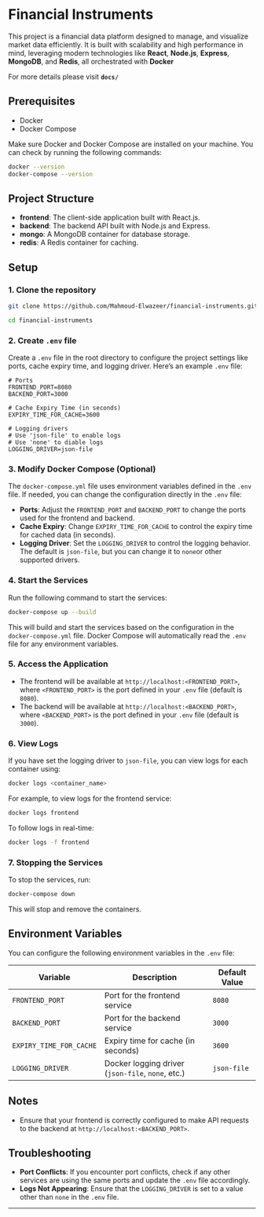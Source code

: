 # Financial Instruments

This project is a  financial data platform designed to manage, and visualize market data efficiently. It is built with scalability and high performance in mind, leveraging modern technologies like **React**, **Node.js**, **Express**,  **MongoDB**, and **Redis**, all orchestrated with **Docker** 

For more details please visit **`docs/`**

## Prerequisites

- Docker
- Docker Compose

Make sure Docker and Docker Compose are installed on your machine. You can check by running the following commands:

```bash
docker --version
docker-compose --version

```

## Project Structure

- **frontend**: The client-side application built with React.js.
- **backend**: The backend API built with Node.js and Express.
- **mongo**: A MongoDB container for database storage.
- **redis**: A Redis container for caching.

## Setup

### 1. Clone the repository

```bash
git clone https://github.com/Mahmoud-Elwazeer/financial-instruments.git

cd financial-instruments
```

### 2. Create `.env` file

Create a `.env` file in the root directory to configure the project settings like ports, cache expiry time, and logging driver. Here’s an example `.env` file:

```
# Ports
FRONTEND_PORT=8080
BACKEND_PORT=3000

# Cache Expiry Time (in seconds)
EXPIRY_TIME_FOR_CACHE=3600

# Logging drivers
# Use 'json-file' to enable logs
# Use 'none' to diable logs
LOGGING_DRIVER=json-file
```

### 3. Modify Docker Compose (Optional)

The `docker-compose.yml` file uses environment variables defined in the `.env` file. If needed, you can change the configuration directly in the `.env` file:

- **Ports**: Adjust the `FRONTEND_PORT` and `BACKEND_PORT` to change the ports used for the frontend and backend.
- **Cache Expiry**: Change `EXPIRY_TIME_FOR_CACHE` to control the expiry time for cached data (in seconds).
- **Logging Driver**: Set the `LOGGING_DRIVER` to control the logging behavior. The default is `json-file`, but you can change it to `none`or other supported drivers.

### 4. Start the Services

Run the following command to start the services:

```bash
docker-compose up --build
```

This will build and start the services based on the configuration in the `docker-compose.yml` file. Docker Compose will automatically read the `.env` file for any environment variables.

### 5. Access the Application

- The frontend will be available at `http://localhost:<FRONTEND_PORT>`, where `<FRONTEND_PORT>` is the port defined in your `.env` file (default is `8080`).
- The backend will be available at `http://localhost:<BACKEND_PORT>`, where `<BACKEND_PORT>` is the port defined in your `.env` file (default is `3000`).

### 6. View Logs

If you have set the logging driver to `json-file`, you can view logs for each container using:

```bash
docker logs <container_name>
```

For example, to view logs for the frontend service:

```bash
docker logs frontend
```

To follow logs in real-time:

```bash
docker logs -f frontend
```

### 7. Stopping the Services

To stop the services, run:

```bash
docker-compose down
```

This will stop and remove the containers.

## Environment Variables

You can configure the following environment variables in the `.env` file:

| Variable | Description | Default Value |
| --- | --- | --- |
| `FRONTEND_PORT` | Port for the frontend service | `8080` |
| `BACKEND_PORT` | Port for the backend service | `3000` |
| `EXPIRY_TIME_FOR_CACHE` | Expiry time for cache (in seconds) | `3600` |
| `LOGGING_DRIVER` | Docker logging driver (`json-file`, `none`, etc.) | `json-file` |

## Notes

- Ensure that your frontend is correctly configured to make API requests to the backend at `http://localhost:<BACKEND_PORT>`.

## Troubleshooting

- **Port Conflicts**: If you encounter port conflicts, check if any other services are using the same ports and update the `.env` file accordingly.
- **Logs Not Appearing**: Ensure that the `LOGGING_DRIVER` is set to a value other than `none` in the `.env` file.

---